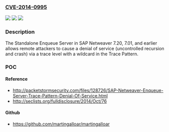 ### [CVE-2014-0995](https://cve.mitre.org/cgi-bin/cvename.cgi?name=CVE-2014-0995)
![](https://img.shields.io/static/v1?label=Product&message=n%2Fa&color=blue)
![](https://img.shields.io/static/v1?label=Version&message=n%2Fa&color=blue)
![](https://img.shields.io/static/v1?label=Vulnerability&message=n%2Fa&color=brighgreen)

### Description

The Standalone Enqueue Server in SAP Netweaver 7.20, 7.01, and earlier allows remote attackers to cause a denial of service (uncontrolled recursion and crash) via a trace level with a wildcard in the Trace Pattern.

### POC

#### Reference
- http://packetstormsecurity.com/files/128726/SAP-Netweaver-Enqueue-Server-Trace-Pattern-Denial-Of-Service.html
- http://seclists.org/fulldisclosure/2014/Oct/76

#### Github
- https://github.com/martingalloar/martingalloar

